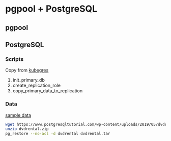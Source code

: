 # pgpool + PostgreSQL
## pgpool

## PostgreSQL

### Scripts
Copy from [kubegres](https://github.com/reactive-tech/kubegres)
1. init_primary_db
2. create_replication_role
3. copy_primary_data_to_replication

### Data
[sample data](https://www.postgresqltutorial.com/postgresql-getting-started/postgresql-sample-database/)

```bash
wget https://www.postgresqltutorial.com/wp-content/uploads/2019/05/dvdrental.zip
unzip dvdrental.zip
pg_restore --no-acl -d dvdrental dvdrental.tar
```
